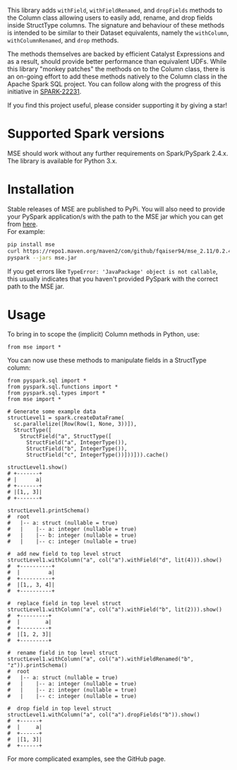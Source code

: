 This library adds `withField`, `withFieldRenamed`, and `dropFields` methods to the Column class allowing users to easily add, rename, and drop fields inside StructType columns. 
The signature and behaviour of these methods is intended to be similar to their Dataset equivalents, namely the `withColumn`, `withColumnRenamed`, and `drop` methods.

The methods themselves are backed by efficient Catalyst Expressions and as a result, should provide better performance than equivalent UDFs. 
While this library "monkey patches" the methods on to the Column class, 
there is an on-going effort to add these methods natively to the Column class in the Apache Spark SQL project. 
You can follow along with the progress of this initiative in [SPARK-22231](https://issues.apache.org/jira/browse/SPARK-22231).

If you find this project useful, please consider supporting it by giving a star!

# Supported Spark versions

MSE should work without any further requirements on Spark/PySpark 2.4.x. 
The library is available for Python 3.x.

# Installation

Stable releases of MSE are published to PyPi.
You will also need to provide your PySpark application/s with the path to the MSE jar which you can get from [here](https://search.maven.org/artifact/com.github.fqaiser94/mse_2.11).  
For example: 

```bash
pip install mse
curl https://repo1.maven.org/maven2/com/github/fqaiser94/mse_2.11/0.2.4/mse_2.11-0.2.4.jar --output mse.jar
pyspark --jars mse.jar
```

If you get errors like `TypeError: 'JavaPackage' object is not callable`, this usually indicates that you haven't 
provided PySpark with the correct path to the MSE jar.

# Usage 
To bring in to scope the (implicit) Column methods in Python, use:

```python3
from mse import *
```

You can now use these methods to manipulate fields in a StructType column: 

```python3
from pyspark.sql import *
from pyspark.sql.functions import *
from pyspark.sql.types import *
from mse import *

# Generate some example data
structLevel1 = spark.createDataFrame(
  sc.parallelize([Row(Row(1, None, 3))]),
  StructType([
    StructField("a", StructType([
      StructField("a", IntegerType()),
      StructField("b", IntegerType()),
      StructField("c", IntegerType())]))])).cache()
      
structLevel1.show()
# +-------+                                                                       
# |      a|
# +-------+
# |[1,, 3]|
# +-------+

structLevel1.printSchema()
#  root
#   |-- a: struct (nullable = true)
#   |    |-- a: integer (nullable = true)
#   |    |-- b: integer (nullable = true)
#   |    |-- c: integer (nullable = true)

#  add new field to top level struct
structLevel1.withColumn("a", col("a").withField("d", lit(4))).show()
#  +----------+
#  |         a|
#  +----------+
#  |[1,, 3, 4]|
#  +----------+

#  replace field in top level struct
structLevel1.withColumn("a", col("a").withField("b", lit(2))).show()
#  +---------+
#  |        a|
#  +---------+
#  |[1, 2, 3]|
#  +---------+

#  rename field in top level struct
structLevel1.withColumn("a", col("a").withFieldRenamed("b", "z")).printSchema()
#  root
#   |-- a: struct (nullable = true)
#   |    |-- a: integer (nullable = true)
#   |    |-- z: integer (nullable = true)
#   |    |-- c: integer (nullable = true)

#  drop field in top level struct
structLevel1.withColumn("a", col("a").dropFields("b")).show()
#  +------+
#  |     a|
#  +------+
#  |[1, 3]|
#  +------+
```

For more complicated examples, see the GitHub page. 